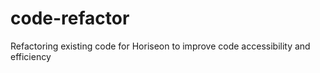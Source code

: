 # code-refactor
Refactoring existing code for Horiseon to improve code accessibility and efficiency
